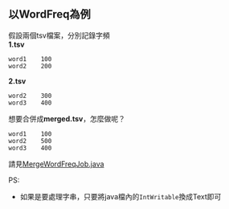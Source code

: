 ## 以WordFreq為例

假設兩個tsv檔案，分別記錄字頻  
**1.tsv**
```
word1    100
word2    200
```
**2.tsv**
```
word2    300
word3    400
```
想要合併成**merged.tsv**，怎麼做呢？
```
word1    100
word2    500
word3    400
```

請見[MergeWordFreqJob.java](MergeWordFreqJob.java)

PS:
* 如果是要處理字串，只要將java檔內的`IntWritable`換成Text即可
